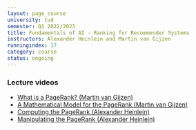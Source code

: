 ```yaml
---
layout: page_course
university: tud
semester: Q1 2022/2023
title: Fundamentals of AI - Ranking for Recommender Systems
instructors: Alexander Heinlein and Martin van Gijzen
runningindex: 17
category: course
status: ongoing
---
```


### Lecture videos
+ [What is a PageRank? (Martin van Gijzen)](https://www.youtube.com/watch?v=dmGvNEICCRI)
+ [A Mathematical Model for the PageRank (Martin van Gijzen)](https://www.youtube.com/watch?v=rbFGyD7MUbw)
+ [Computing the PageRank (Alexander Heinlein)](https://www.youtube.com/watch?v=fF5vTI3n5Ps)
+ [Manipulating the PageRank (Alexander Heinlein)](https://www.youtube.com/watch?v=fF5vTI3n5Ps)
